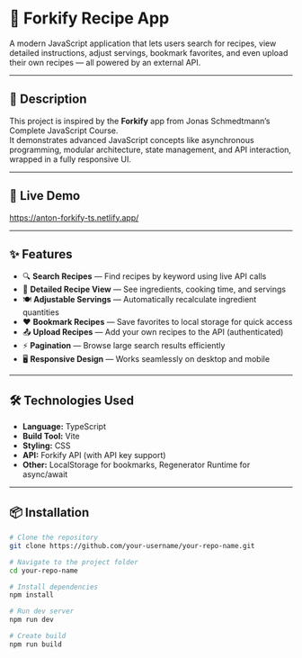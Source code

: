 # 🍳 Forkify Recipe App

A modern JavaScript application that lets users search for recipes, view detailed instructions, adjust servings, bookmark favorites, and even upload their own recipes — all powered by an external API.

---

## 📖 Description

This project is inspired by the **Forkify** app from Jonas Schmedtmann’s Complete JavaScript Course.  
It demonstrates advanced JavaScript concepts like asynchronous programming, modular architecture, state management, and API interaction, wrapped in a fully responsive UI.

---

## 📖 Live Demo

https://anton-forkify-ts.netlify.app/

---

## ✨ Features

-   🔍 **Search Recipes** — Find recipes by keyword using live API calls
-   📄 **Detailed Recipe View** — See ingredients, cooking time, and servings
-   🍽 **Adjustable Servings** — Automatically recalculate ingredient quantities
-   ❤️ **Bookmark Recipes** — Save favorites to local storage for quick access
-   📤 **Upload Recipes** — Add your own recipes to the API (authenticated)
-   ⚡ **Pagination** — Browse large search results efficiently
-   🖥 **Responsive Design** — Works seamlessly on desktop and mobile

---

## 🛠 Technologies Used

-   **Language:** TypeScript
-   **Build Tool:** Vite
-   **Styling:** CSS
-   **API:** Forkify API (with API key support)
-   **Other:** LocalStorage for bookmarks, Regenerator Runtime for async/await

---

## 📦 Installation

```bash
# Clone the repository
git clone https://github.com/your-username/your-repo-name.git

# Navigate to the project folder
cd your-repo-name

# Install dependencies
npm install

# Run dev server
npm run dev

# Create build
npm run build
```
